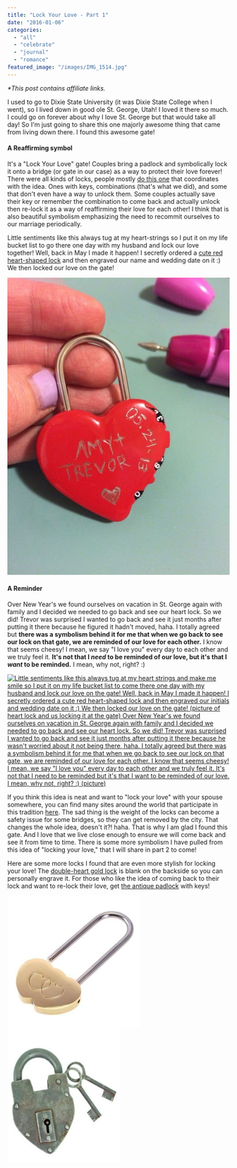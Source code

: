 ```yaml
---
title: "Lock Your Love - Part 1"
date: "2016-01-06"
categories: 
  - "all"
  - "celebrate"
  - "journal"
  - "romance"
featured_image: "/images/IMG_1514.jpg"
---
```


_\*This post contains affiliate links._

I used to go to Dixie State University (it was Dixie State College when I went), so I lived down in good ole St. George, Utah! I loved it there so much. I could go on forever about why I love St. George but that would take all day! So I'm just going to share this one majorly awesome thing that came from living down there. I found this awesome gate!

#### A Reaffirming symbol

It's a "Lock Your Love" gate! Couples bring a padlock and symbolically lock it onto a bridge (or gate in our case) as a way to protect their love forever! There were all kinds of locks, people mostly [do this one](http://lovelocksonline.com/) that coordinates with the idea. Ones with keys, combinations (that's what we did), and some that don't even have a way to unlock them. Some couples actually save their key or remember the combination to come back and actually unlock then re-lock it as a way of reaffirming their love for each other! I think that is also beautiful symbolism emphasizing the need to recommit ourselves to our marriage periodically.

Little sentiments like this always tug at my heart-strings so I put it on my life bucket list to go there one day with my husband and lock our love together! Well, back in May I made it happen! I secretly ordered a [cute red heart-shaped lock](https://amzn.to/2HkckWp) and then engraved our name and wedding date on it :) We then locked our love on the gate!

[![lock your love, love locks, love lock, locking your love, commitment in marriage, symbols of commitment, strength in marriage, newlywed tips, marriage helps, marriage inspirations, lock your love gate, lock your love bridge](/images/IMG_4039.jpg)](http://freshlymarried.com/wp-content/uploads/2016/01/IMG_4039.jpg)

#### A Reminder

Over New Year's we found ourselves on vacation in St. George again with family and I decided we needed to go back and see our heart lock. So we did! Trevor was surprised I wanted to go back and see it just months after putting it there because he figured it hadn't moved, haha. I totally agreed but **there was a symbolism behind it for me that when we go back to see our lock on that gate, we are reminded of our love for each other.** I know that seems cheesy! I mean, we say "I love you" every day to each other and we truly feel it. **It's not that I _need_ to be reminded of our love, but it's that I _want_ to be reminded.** I mean, why not, right? :)

[![Little sentiments like this always tug at my heart strings and make me smile so I put it on my life bucket list to come there one day with my husband and lock our love on the gate! Well, back in May I made it happen! I secretly ordered a cute red heart-shaped lock and then engraved our initials and wedding date on it :) We then locked our love on the gate! (picture of heart lock and us locking it at the gate) Over New Year's we found ourselves on vacation in St. George again with family and I decided we needed to go back and see our heart lock. So we did! Trevor was surprised I wanted to go back and see it just months after putting it there because he wasn't worried about it not being there, haha. I totally agreed but there was a symbolism behind it for me that when we go back to see our lock on that gate, we are reminded of our love for each other. I know that seems cheesy! I mean, we say "I love you" every day to each other and we truly feel it. It's not that I need to be reminded but it's that I want to be reminded of our love. I mean, why not, right? :) (picture)](/images/IMG_1929.jpg)](http://freshlymarried.com/wp-content/uploads/2016/01/IMG_1929.jpg)

If you think this idea is neat and want to "lock your love" with your spouse somewhere, you can find many sites around the world that participate in this tradition [here](https://www.pacsafe.com/blog/how-to-lock-your-love/). The sad thing is the weight of the locks can become a safety issue for some bridges, so they can get removed by the city. That changes the whole idea, doesn't it?! haha. That is why I am glad I found this gate. And I love that we live close enough to ensure we will come back and see it from time to time. There is some more symbolism I have pulled from this idea of "locking your love," that I will share in part 2 to come!

Here are some more locks I found that are even more stylish for locking your love! The [double-heart gold lock](https://amzn.to/2qP0ZGF) is blank on the backside so you can personally engrave it. For those who like the idea of coming back to their lock and want to re-lock their love, get [the antique padlock](https://amzn.to/2K0O6SG) with keys!

![](/images/612brUw9xkL._SL1200_-300x300.jpg)         ![](/images/617LX7JygoL._SL1020_-256x300.jpg)

